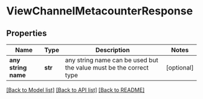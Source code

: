 # ViewChannelMetacounterResponse


## Properties
Name | Type | Description | Notes
------------ | ------------- | ------------- | -------------
**any string name** | **str** | any string name can be used but the value must be the correct type | [optional]

[[Back to Model list]](../README.md#documentation-for-models) [[Back to API list]](../README.md#documentation-for-api-endpoints) [[Back to README]](../README.md)


